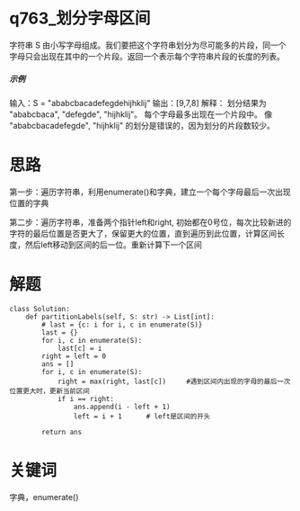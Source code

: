 # q763_划分字母区间
字符串 S 由小写字母组成。我们要把这个字符串划分为尽可能多的片段，同一个字母只会出现在其中的一个片段。返回一个表示每个字符串片段的长度的列表。
##### 示例
输入：S = "ababcbacadefegdehijhklij"
输出：[9,7,8]
解释：
划分结果为 "ababcbaca", "defegde", "hijhklij"。
每个字母最多出现在一个片段中。
像 "ababcbacadefegde", "hijhklij" 的划分是错误的，因为划分的片段数较少。
# 思路
第一步：遍历字符串，利用enumerate()和字典，建立一个每个字母最后一次出现位置的字典

第二步：遍历字符串，准备两个指针left和right, 初始都在0号位，每次比较新进的字符的最后位置是否更大了，保留更大的位置，直到遍历到此位置，计算区间长度，然后left移动到区间的后一位。重新计算下一个区间
# 解题
    class Solution:
        def partitionLabels(self, S: str) -> List[int]:
            # last = {c: i for i, c in enumerate(S)}
            last = {}
            for i, c in enumerate(S):
                last[c] = i
            right = left = 0
            ans = []
            for i, c in enumerate(S):
                right = max(right, last[c])     #遇到区间内出现的字母的最后一次位置更大时，更新当前区间
                if i == right:
                    ans.append(i - left + 1)
                    left = i + 1      # left是区间的开头

            return ans
# 关键词
字典，enumerate()

